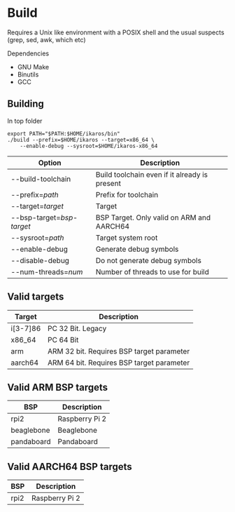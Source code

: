 Build
=====
Requires a Unix like environment with a POSIX shell and the usual suspects
(grep, sed, awk, which etc)

Dependencies
* GNU Make
* Binutils
* GCC

Building
--------

In top folder
```
export PATH="$PATH:$HOME/ikaros/bin"
./build --prefix=$HOME/ikaros --target=x86_64 \
	--enable-debug --sysroot=$HOME/ikaros-x86_64
```

| Option                    | Description                                    |
| ------------------------- | ---------------------------------------------- |
| --build-toolchain         | Build toolchain even if it already is present  |
| --prefix=*path*           | Prefix for toolchain                           |
| --target=*target*         | Target                                         |
| --bsp-target=*bsp-target* | BSP Target. Only valid on ARM and AARCH64      |
| --sysroot=*path*          | Target system root                             |
| --enable-debug            | Generate debug symbols                         |
| --disable-debug           | Do not generate debug symbols                  |
| --num-threads=*num*       | Number of threads to use for build             |

Valid targets
-------------
| Target                    | Description                                    |
| ------------------------- | ---------------------------------------------- |
| i[3-7]86                  | PC 32 Bit. Legacy                              |
| x86_64                    | PC 64 Bit                                      |
| arm                       | ARM 32 bit. Requires BSP target parameter      |
| aarch64                   | ARM 64 bit. Requires BSP target parameter      |

Valid ARM BSP targets
---------------------
| BSP                       | Description                                    |
| ------------------------- | ---------------------------------------------- |
| rpi2                      | Raspberry Pi 2                                 |
| beaglebone                | Beaglebone                                     |
| pandaboard                | Pandaboard                                     |

Valid AARCH64 BSP targets
-------------------------
| BSP                       | Description                                    |
| ------------------------- | ---------------------------------------------- |
| rpi2                      | Raspberry Pi 2                                 |
